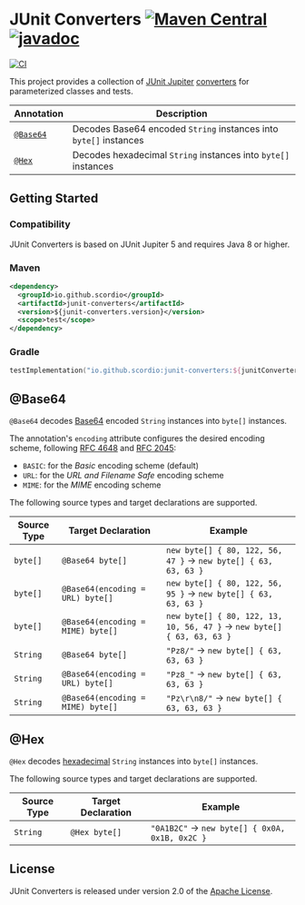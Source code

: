 # JUnit Converters [![Maven Central](https://img.shields.io/maven-central/v/io.github.scordio/junit-converters?label=Maven%20Central)](https://mvnrepository.com/artifact/io.github.scordio/junit-converters) [![javadoc](https://javadoc.io/badge2/io.github.scordio/junit-converters/javadoc.svg)](https://javadoc.io/doc/io.github.scordio/junit-converters)

[![CI](https://github.com/scordio/junit-converters/actions/workflows/main.yml/badge.svg?branch=main)](https://github.com/scordio/junit-converters/actions/workflows/main.yml?query=branch%3Amain)

This project provides a collection of [JUnit Jupiter][]
[converters](https://docs.junit.org/current/user-guide/#writing-tests-parameterized-tests-argument-conversion-explicit)
for parameterized classes and tests.

| Annotation           | Description                                                       |
|----------------------|-------------------------------------------------------------------|
| [`@Base64`](#base64) | Decodes Base64 encoded `String` instances into `byte[]` instances |
| [`@Hex`](#hex)       | Decodes hexadecimal `String` instances into `byte[]` instances    |

## Getting Started

### Compatibility

JUnit Converters is based on JUnit Jupiter 5 and requires Java 8 or higher.

### Maven

```xml
<dependency>
  <groupId>io.github.scordio</groupId>
  <artifactId>junit-converters</artifactId>
  <version>${junit-converters.version}</version>
  <scope>test</scope>
</dependency>
```

### Gradle

```kotlin
testImplementation("io.github.scordio:junit-converters:${junitConvertersVersion}")
```

## @Base64

`@Base64` decodes [Base64][] encoded `String` instances into `byte[]` instances.

The annotation's `encoding` attribute configures the desired encoding scheme, following [RFC 4648][] and [RFC 2045][]:

* `BASIC`: for the _Basic_ encoding scheme (default)
* `URL`: for the _URL and Filename Safe_ encoding scheme
* `MIME`: for the _MIME_ encoding scheme

The following source types and target declarations are supported.

| Source Type | Target Declaration                | Example                                                                |
|-------------|-----------------------------------|------------------------------------------------------------------------|
| `byte[]`    | `@Base64 byte[]`                  | `new byte[] { 80, 122, 56, 47 }` → `new byte[] { 63, 63, 63 }`         |
| `byte[]`    | `@Base64(encoding = URL) byte[]`  | `new byte[] { 80, 122, 56, 95 }` → `new byte[] { 63, 63, 63 }`         |
| `byte[]`    | `@Base64(encoding = MIME) byte[]` | `new byte[] { 80, 122, 13, 10, 56, 47 }` → `new byte[] { 63, 63, 63 }` |
| `String`    | `@Base64 byte[]`                  | `"Pz8/"` → `new byte[] { 63, 63, 63 }`                                 |
| `String`    | `@Base64(encoding = URL) byte[]`  | `"Pz8_"` → `new byte[] { 63, 63, 63 }`                                 |
| `String`    | `@Base64(encoding = MIME) byte[]` | `"Pz\r\n8/"` → `new byte[] { 63, 63, 63 }`                             |

## @Hex

`@Hex` decodes [hexadecimal][] `String` instances into `byte[]` instances.

The following source types and target declarations are supported.

| Source Type | Target Declaration | Example                                        |
|-------------|--------------------|------------------------------------------------|
| `String`    | `@Hex byte[]`      | `"0A1B2C"` → `new byte[] { 0x0A, 0x1B, 0x2C }` |

## License

JUnit Converters is released under version 2.0 of the [Apache License][].

[Apache License]: https://www.apache.org/licenses/LICENSE-2.0
[Base64]: https://en.wikipedia.org/wiki/Base64
[hexadecimal]: https://en.wikipedia.org/wiki/Hexadecimal
[JUnit Jupiter]: https://github.com/junit-team/junit-framework
[RFC 2045]: http://www.ietf.org/rfc/rfc2045.txt
[RFC 4648]: http://www.ietf.org/rfc/rfc4648.txt
